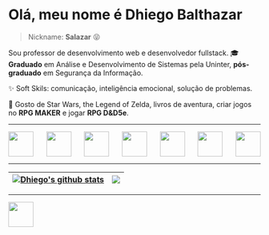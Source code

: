 # Olá, meu nome é Dhiego Balthazar
> Nickname: **Salazar** :stuck_out_tongue_closed_eyes:

Sou professor de desenvolvimento web e desenvolvedor fullstack.
🎓 **Graduado** em Análise e Desenvolvimento de Sistemas pela Uninter, **pós-graduado** em Segurança da Informação.

✨ Soft Skils: comunicação, inteligência emocional, solução de problemas.

🎲 Gosto de Star Wars, the Legend of Zelda, livros de aventura, criar jogos no **RPG MAKER** e jogar **RPG D&D5e**.

<hr>

<div style="display: flex; justify-content: space-between; width: 100%;">

<img src="https://cdn.jsdelivr.net/gh/devicons/devicon/icons/react/react-original-wordmark.svg" width="50px"/>

<img src="https://cdn.jsdelivr.net/gh/devicons/devicon/icons/html5/html5-plain-wordmark.svg" width="50px"/>

<img src="https://cdn.jsdelivr.net/gh/devicons/devicon/icons/css3/css3-plain-wordmark.svg" width="50px"/>
          
<img src="https://cdn.jsdelivr.net/gh/devicons/devicon/icons/php/php-plain.svg" width="50px"/>

<img src="https://cdn.jsdelivr.net/gh/devicons/devicon/icons/javascript/javascript-plain.svg" width="50px"/>
          
<img src="https://cdn.jsdelivr.net/gh/devicons/devicon/icons/codeigniter/codeigniter-plain-wordmark.svg" width="50px"/>

<img src="https://cdn.jsdelivr.net/gh/devicons/devicon/icons/jest/jest-plain.svg" width="50px"/>

          
</div>

<hr>
                    
| <a href="https://github.com/dhiegobalthazarsousa"><img align="center" src="https://github-readme-stats.vercel.app/api?username=dhiegobalthazarsousa&show_icons=true&include_all_commits=true&theme=buefy&hide_border=true" alt="Dhiego's github stats" /></a> | <a href="https://github.com/dhiegobalthazarsousa"><img align="center" src="https://github-readme-stats.vercel.app/api/top-langs/?username=dhiegobalthazarsousa&layout=compact&theme=buefy&hide_border=true" /></a> |
| ------------- | ------------- |

<hr>

<a href="https://www.linkedin.com/in/dhiego-balthazar/" target="_blank"><img src="https://cdn.jsdelivr.net/gh/devicons/devicon/icons/linkedin/linkedin-original.svg" width="50px" /></a>

